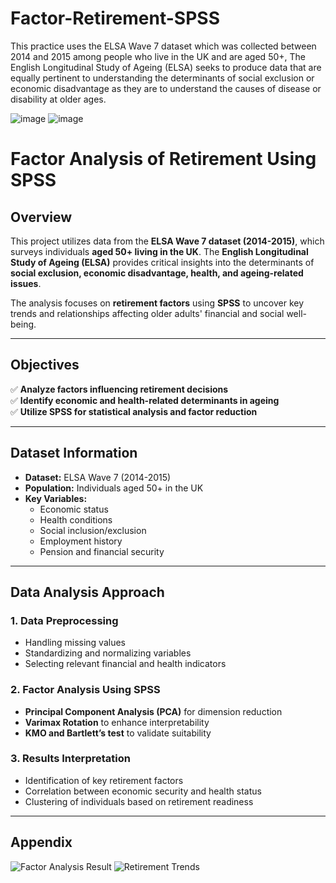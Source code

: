 # Factor-Retirement-SPSS

This practice uses the ELSA Wave 7 dataset which was collected between 2014 and 2015 among people who live in the UK and are aged 50+, The English Longitudinal Study of Ageing (ELSA) seeks to produce data that are equally pertinent to understanding the determinants of social exclusion or economic disadvantage as they are to understand the causes of disease or disability at older ages.

![image](https://github.com/slashhsu/Factor-Retirement-SPSS/assets/137000188/caa60f10-8e87-416c-8bf9-608ff4b2546c)
![image](https://github.com/slashhsu/Factor-Retirement-SPSS/assets/137000188/a60be86f-15be-46cc-b3f2-57a45c8ef188)
# Factor Analysis of Retirement Using SPSS

## Overview
This project utilizes data from the **ELSA Wave 7 dataset (2014-2015)**, which surveys individuals **aged 50+ living in the UK**. The **English Longitudinal Study of Ageing (ELSA)** provides critical insights into the determinants of **social exclusion, economic disadvantage, health, and ageing-related issues**. 

The analysis focuses on **retirement factors** using **SPSS** to uncover key trends and relationships affecting older adults' financial and social well-being.

---

## Objectives
✅ **Analyze factors influencing retirement decisions**  
✅ **Identify economic and health-related determinants in ageing**  
✅ **Utilize SPSS for statistical analysis and factor reduction**  

---

## Dataset Information
- **Dataset:** ELSA Wave 7 (2014-2015)  
- **Population:** Individuals aged 50+ in the UK  
- **Key Variables:**
  - Economic status
  - Health conditions
  - Social inclusion/exclusion
  - Employment history
  - Pension and financial security

---

## Data Analysis Approach
### **1. Data Preprocessing**
- Handling missing values
- Standardizing and normalizing variables
- Selecting relevant financial and health indicators

### **2. Factor Analysis Using SPSS**
- **Principal Component Analysis (PCA)** for dimension reduction
- **Varimax Rotation** to enhance interpretability
- **KMO and Bartlett’s test** to validate suitability

### **3. Results Interpretation**
- Identification of key retirement factors
- Correlation between economic security and health status
- Clustering of individuals based on retirement readiness

---

## Appendix
![Factor Analysis Result](https://github.com/slashhsu/Factor-Retirement-SPSS/assets/137000188/caa60f10-8e87-416c-8bf9-608ff4b2546c)
![Retirement Trends](https://github.com/slashhsu/Factor-Retirement-SPSS/assets/137000188/a60be86f-15be-46cc-b3f2-57a45c8ef188)

